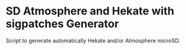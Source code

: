 # SD Atmosphere and Hekate with sigpatches Generator
Script to generate automatically Hekate and/or Atmosphere microSD.

